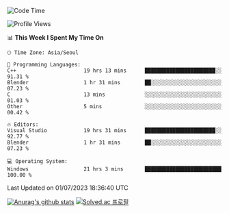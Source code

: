 <!--START_SECTION:waka-->
![Code Time](http://img.shields.io/badge/Code%20Time-345%20hrs%2040%20mins-blue)

![Profile Views](http://img.shields.io/badge/Profile%20Views-0-blue)

📊 **This Week I Spent My Time On** 

```text
🕑︎ Time Zone: Asia/Seoul

💬 Programming Languages: 
C++                      19 hrs 13 mins      ███████████████████████░░   91.31 % 
Blender                  1 hr 31 mins        ██░░░░░░░░░░░░░░░░░░░░░░░   07.23 % 
C                        13 mins             ░░░░░░░░░░░░░░░░░░░░░░░░░   01.03 % 
Other                    5 mins              ░░░░░░░░░░░░░░░░░░░░░░░░░   00.42 % 

🔥 Editors: 
Visual Studio            19 hrs 31 mins      ███████████████████████░░   92.77 % 
Blender                  1 hr 31 mins        ██░░░░░░░░░░░░░░░░░░░░░░░   07.23 % 

💻 Operating System: 
Windows                  21 hrs 3 mins       █████████████████████████   100.00 % 
```


 Last Updated on 01/07/2023 18:36:40 UTC
<!--END_SECTION:waka-->
[![Anurag's github stats](https://github-readme-stats.vercel.app/api?username=heosumin518)](https://github.com/anuraghazra/github-readme-stats)
[![Solved.ac
프로필](http://mazassumnida.wtf/api/v2/generate_badge?boj=heosumin)](https://solved.ac/heosumin)
